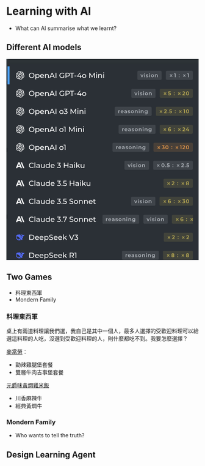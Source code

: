 # Learning with AI

  - What can AI summarise what we learnt? 

## Different AI models

![](../img/2025-03-28-13-18-14.png)


## Two Games

  - 料理東西軍  
  - Mondern Family   

### 料理東西軍

桌上有兩道料理讓我們選，我自己是其中一個人，最多人選擇的受歡迎料理可以給選這料理的人吃，沒選到受歡迎料理的人，則什麼都吃不到。我要怎麼選擇？

[麥當勞](https://www.foodpanda.com.tw/restaurant/d6cs/mai-dang-lao-s436-san-xia-xue-cheng-dian)：

  - 勁辣雞腿堡套餐  
  - 雙層牛肉吉事堡套餐  

[元爵味黃燜雞米飯 ](https://www.foodpanda.com.tw/restaurant/fx9v/jia-nowu-ma-la-chou-dou-fu-zhu-shi-kuai-chao-ge-shi-xiao-chi)

  - 川香麻辣牛  
  - 經典黃燜牛

### Mondern Family

  - Who wants to tell the truth?

## Design Learning Agent

